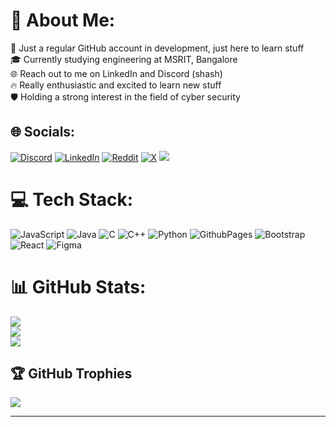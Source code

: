 # 💫 About Me:
 🚀 Just a regular GitHub account in development, just here to learn stuff<br>🎓 Currently studying engineering at MSRIT, Bangalore<br>🌐 Reach out to me on LinkedIn and Discord (shash)<br>🔥 Really enthusiastic and excited to learn new stuff<br>🛡️ Holding a strong interest in the field of cyber security


## 🌐 Socials:
[![Discord](https://img.shields.io/badge/Discord-%237289DA.svg?logo=discord&logoColor=white)](https://discordapp.com/users/shash1670/) [![LinkedIn](https://img.shields.io/badge/LinkedIn-%230077B5.svg?logo=linkedin&logoColor=white)](https://www.linkedin.com/in/shashwath-prabhu-1b144827a/) [![Reddit](https://img.shields.io/badge/Reddit-%23FF4500.svg?logo=Reddit&logoColor=white)](https://www.reddit.com/user/Ok-Flight9847/) [![X](https://img.shields.io/badge/X-black.svg?logo=X&logoColor=white)](https://x.com/PrabhuShas26482)
![](https://komarev.com/ghpvc/?username=your-github-username&color=green)

# 💻 Tech Stack:
![JavaScript](https://img.shields.io/badge/javascript-%23323330.svg?style=for-the-badge&logo=javascript&logoColor=%23F7DF1E) ![Java](https://img.shields.io/badge/java-%23ED8B00.svg?style=for-the-badge&logo=openjdk&logoColor=white) ![C](https://img.shields.io/badge/c-%2300599C.svg?style=for-the-badge&logo=c&logoColor=white) ![C++](https://img.shields.io/badge/c++-%2300599C.svg?style=for-the-badge&logo=c%2B%2B&logoColor=white) ![Python](https://img.shields.io/badge/python-3670A0?style=for-the-badge&logo=python&logoColor=ffdd54) ![GithubPages](https://img.shields.io/badge/github%20pages-121013?style=for-the-badge&logo=github&logoColor=white) ![Bootstrap](https://img.shields.io/badge/bootstrap-%238511FA.svg?style=for-the-badge&logo=bootstrap&logoColor=white) ![React](https://img.shields.io/badge/react-%2320232a.svg?style=for-the-badge&logo=react&logoColor=%2361DAFB) ![Figma](https://img.shields.io/badge/figma-%23F24E1E.svg?style=for-the-badge&logo=figma&logoColor=white)
# 📊 GitHub Stats:
![](https://github-readme-stats.vercel.app/api?username=shashwath1278&theme=dark&hide_border=false&include_all_commits=false&count_private=false)<br/>
![](https://github-readme-streak-stats.herokuapp.com/?user=shashwath1278&theme=dark&hide_border=false)<br/>
![](https://github-readme-stats.vercel.app/api/top-langs/?username=shashwath1278&theme=dark&hide_border=false&include_all_commits=false&count_private=false&layout=compact)

## 🏆 GitHub Trophies
![](https://github-profile-trophy.vercel.app/?username=shashwath1278&theme=radical&no-frame=false&no-bg=true&margin-w=4)

---

